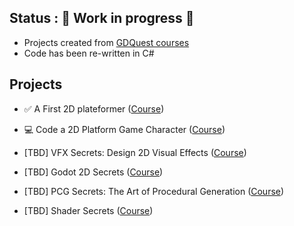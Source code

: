 

## Status : 🔨 Work in progress 🔨

* Projects created from [GDQuest courses](https://www.gdquest.com/product/)
* Code has been re-written in C#


## Projects

* ✅ A First 2D plateformer ([Course](https://gdquest.mavenseed.com/courses/create-your-first-2d-game-with-godot-extended-edition))
* 💻 Code a 2D Platform Game Character ([Course](https://gdquest.mavenseed.com/courses/code-a-professional-platform-game-character-with-godot))

* [TBD] VFX Secrets: Design 2D Visual Effects ([Course](https://gdquest.mavenseed.com/courses/godot-vfx-secrets))
* [TBD] Godot 2D Secrets ([Course](https://gdquest.mavenseed.com/courses/godot-2d-secrets))
* [TBD] PCG Secrets: The Art of Procedural Generation ([Course](https://gdquest.mavenseed.com/courses/godot-pcg-secrets))
* [TBD] Shader Secrets ([Course](https://gdquest.mavenseed.com/courses/godot-shader-secrets))
